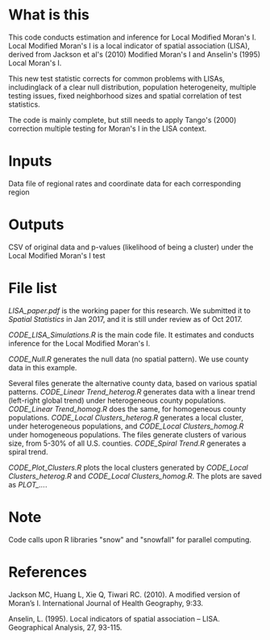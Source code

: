 # What is this
This code conducts estimation and inference for Local Modified Moran's I. Local Modified Moran's I is a local indicator of spatial association (LISA), derived from Jackson et al's (2010) Modified Moran's I and Anselin's (1995) Local Moran's I.

This new test statistic corrects for common problems with LISAs, includinglack of a clear null distribution, population heterogeneity, multiple testing issues, fixed neighborhood sizes and spatial correlation of test statistics.

The code is mainly complete, but still needs to apply Tango's (2000) correction multiple testing for Moran's I in the LISA context.

# Inputs
Data file of regional rates and coordinate data for each corresponding region

# Outputs
CSV of original data and p-values (likelihood of being a cluster) under the Local Modified Moran's I test

# File list
*LISA_paper.pdf* is the working paper for this research. We submitted it to *Spatial Statistics* in Jan 2017, and it is still under review as of Oct 2017.

*CODE_LISA_Simulations.R* is the main code file. It estimates and conducts inference for the Local Modified Moran's I.

*CODE_Null.R* generates the null data (no spatial pattern). We use county data in this example. 

Several files generate the alternative county data, based on various spatial patterns. *CODE_Linear Trend_heterog.R* generates data with a linear trend (left-right global trend) under heterogeneous county populations. *CODE_Linear Trend_homog.R* does the same, for homogeneous county populations. *CODE_Local Clusters_heterog.R* generates a local cluster, under heterogeneous populations, and *CODE_Local Clusters_homog.R* under homogeneous populations. The files generate clusters of various size, from 5-30% of all U.S. counties. *CODE_Spiral Trend.R* generates a spiral trend.

*CODE_Plot_Clusters.R* plots the local clusters generated by *CODE_Local Clusters_heterog.R* and *CODE_Local Clusters_homog.R*. The plots are saved as *PLOT_...*.

# Note
Code calls upon R libraries "snow" and "snowfall" for parallel computing.

# References
Jackson MC, Huang L, Xie Q, Tiwari RC. (2010). A modified version of Moran’s I. International Journal of Health Geography, 9:33.

Anselin, L. (1995). Local indicators of spatial association – LISA. Geographical Analysis, 27, 93-115.
